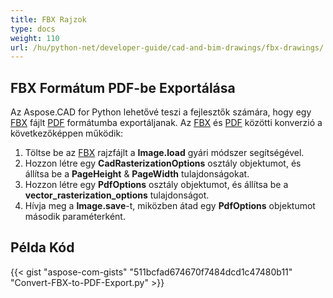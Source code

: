 ```yaml
---
title: FBX Rajzok
type: docs
weight: 110
url: /hu/python-net/developer-guide/cad-and-bim-drawings/fbx-drawings/
---
```


## **FBX Formátum PDF-be Exportálása**

Az Aspose.CAD for Python lehetővé teszi a fejlesztők számára, hogy egy [FBX](https://docs.fileformat.com/3d/fbx/) fájlt [PDF](https://docs.fileformat.com/pdf/) formátumba exportáljanak. Az [FBX](https://docs.fileformat.com/3d/fbx/) és [PDF](https://docs.fileformat.com/pdf/) közötti konverzió a következőképpen működik:

1. Töltse be az [FBX](https://docs.fileformat.com/3d/fbx/) rajzfájlt a **Image.load** gyári módszer segítségével.
2. Hozzon létre egy **CadRasterizationOptions** osztály objektumot, és állítsa be a **PageHeight** & **PageWidth** tulajdonságokat.
3. Hozzon létre egy **PdfOptions** osztály objektumot, és állítsa be a **vector_rasterization_options** tulajdonságot.
4. Hívja meg a **Image.save**-t, miközben átad egy **PdfOptions** objektumot második paraméterként.

## Példa Kód

{{< gist "aspose-com-gists" "511bcfad674670f7484dcd1c47480b11" "Convert-FBX-to-PDF-Export.py" >}}
